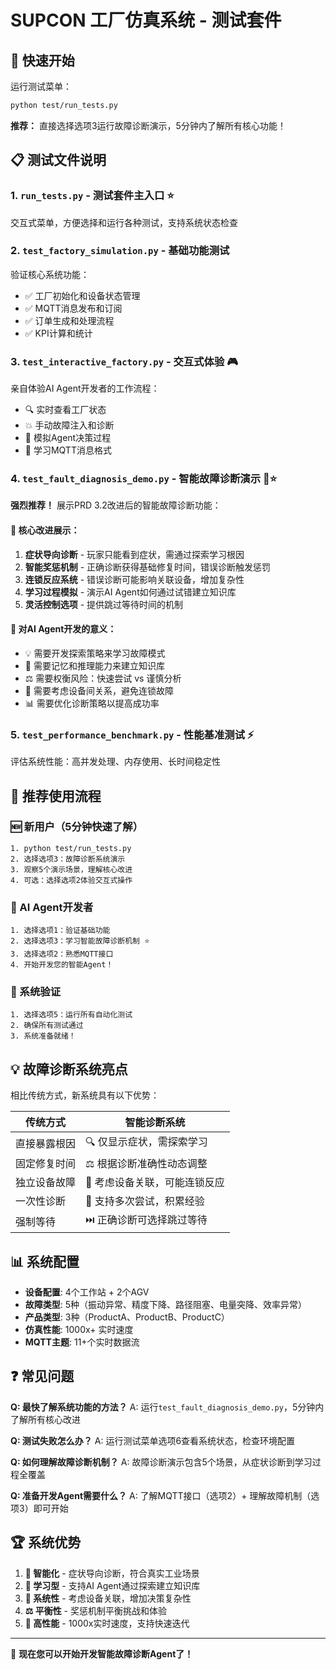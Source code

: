 # SUPCON 工厂仿真系统 - 测试套件

## 🚀 快速开始

运行测试菜单：
```bash
python test/run_tests.py
```

**推荐：** 直接选择选项3运行故障诊断演示，5分钟内了解所有核心功能！

## 📋 测试文件说明

### 1. `run_tests.py` - 测试套件主入口 ⭐
交互式菜单，方便选择和运行各种测试，支持系统状态检查

### 2. `test_factory_simulation.py` - 基础功能测试
验证核心系统功能：
- ✅ 工厂初始化和设备状态管理
- ✅ MQTT消息发布和订阅  
- ✅ 订单生成和处理流程
- ✅ KPI计算和统计

### 3. `test_interactive_factory.py` - 交互式体验 🎮
亲自体验AI Agent开发者的工作流程：
- 🔍 实时查看工厂状态
- 💥 手动故障注入和诊断
- 🤖 模拟Agent决策过程
- 📡 学习MQTT消息格式

### 4. `test_fault_diagnosis_demo.py` - 智能故障诊断演示 🧠⭐
**强烈推荐！** 展示PRD 3.2改进后的智能故障诊断功能：

#### 🎯 核心改进展示：
1. **症状导向诊断** - 玩家只能看到症状，需通过探索学习根因
2. **智能奖惩机制** - 正确诊断获得基础修复时间，错误诊断触发惩罚
3. **连锁反应系统** - 错误诊断可能影响关联设备，增加复杂性
4. **学习过程模拟** - 演示AI Agent如何通过试错建立知识库
5. **灵活控制选项** - 提供跳过等待时间的机制

#### 🧠 对AI Agent开发的意义：
- 💡 需要开发探索策略来学习故障模式
- 🧠 需要记忆和推理能力来建立知识库
- ⚖️ 需要权衡风险：快速尝试 vs 谨慎分析
- 🔗 需要考虑设备间关系，避免连锁故障
- 📊 需要优化诊断策略以提高成功率

### 5. `test_performance_benchmark.py` - 性能基准测试 ⚡
评估系统性能：高并发处理、内存使用、长时间稳定性

## 🎯 推荐使用流程

### 🆕 新用户（5分钟快速了解）
```
1. python test/run_tests.py
2. 选择选项3：故障诊断系统演示
3. 观察5个演示场景，理解核心改进
4. 可选：选择选项2体验交互式操作
```

### 🤖 AI Agent开发者
```
1. 选择选项1：验证基础功能
2. 选择选项3：学习智能故障诊断机制 ⭐ 
3. 选择选项2：熟悉MQTT接口
4. 开始开发您的智能Agent！
```

### 🔧 系统验证
```
1. 选择选项5：运行所有自动化测试
2. 确保所有测试通过
3. 系统准备就绪！
```

## 💡 故障诊断系统亮点

相比传统方式，新系统具有以下优势：

| 传统方式 | 智能诊断系统 |
|---------|-------------|
| 直接暴露根因 | 🔍 仅显示症状，需探索学习 |
| 固定修复时间 | ⚖️ 根据诊断准确性动态调整 |
| 独立设备故障 | 🔗 考虑设备关联，可能连锁反应 |
| 一次性诊断 | 🧠 支持多次尝试，积累经验 |
| 强制等待 | ⏭️ 正确诊断可选择跳过等待 |

## 📊 系统配置

- **设备配置**: 4个工作站 + 2个AGV
- **故障类型**: 5种（振动异常、精度下降、路径阻塞、电量突降、效率异常）
- **产品类型**: 3种（ProductA、ProductB、ProductC）
- **仿真性能**: 1000x+ 实时速度
- **MQTT主题**: 11+个实时数据流

## ❓ 常见问题

**Q: 最快了解系统功能的方法？**
A: 运行`test_fault_diagnosis_demo.py`，5分钟内了解所有核心改进

**Q: 测试失败怎么办？**
A: 运行测试菜单选项6查看系统状态，检查环境配置

**Q: 如何理解故障诊断机制？**
A: 故障诊断演示包含5个场景，从症状诊断到学习过程全覆盖

**Q: 准备开发Agent需要什么？**
A: 了解MQTT接口（选项2）+ 理解故障机制（选项3）即可开始

## 🏆 系统优势

1. **🎯 智能化** - 症状导向诊断，符合真实工业场景
2. **🧠 学习型** - 支持AI Agent通过探索建立知识库  
3. **🔗 系统性** - 考虑设备关联，增加决策复杂性
4. **⚖️ 平衡性** - 奖惩机制平衡挑战和体验
5. **🚀 高性能** - 1000x实时速度，支持快速迭代

---

🎉 **现在您可以开始开发智能故障诊断Agent了！** 